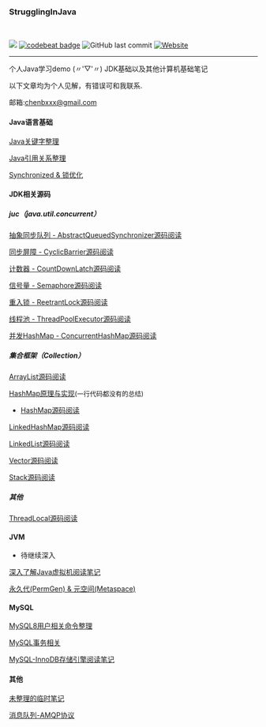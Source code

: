 ### StrugglingInJava
<div>    
<br/>

![](https://img.shields.io/badge/language-java-orange.svg)
[![codebeat badge](https://codebeat.co/badges/9e7c2bf7-18a2-4648-b2db-b7b92e70f747)](https://codebeat.co/projects/github-com-chenbxxx-strugglinginjava-master)
![GitHub last commit](https://img.shields.io/github/last-commit/google/skia.svg)
[![Website](https://img.shields.io/website-chenbxxx-down-green-red/https/shields.io.svg?label=my-blog)](https://chenbxxx.top)    

</div>

---

个人Java学习demo  (〃'▽'〃)
JDK基础以及其他计算机基础笔记

以下文章均为个人见解，有错误可和我联系.

邮箱:chenbxxx@gmail.com



#### Java语言基础



[Java关键字整理](./note/jdk/Java关键字整理.md)

[Java引用关系整理](https://github.com/CheNbXxx/StrugglingInJava/blob/master/note/Java%E4%B8%AD%E7%9A%84%E5%BC%95%E7%94%A8%E5%85%B3%E7%B3%BB.md)

[Synchronized & 锁优化](https://github.com/CheNbXxx/StrugglingInJava/blob/master/note/Synchronzed&%E9%94%81%E4%BC%98%E5%8C%96.md)



#### JDK相关源码



##### juc（java.util.concurrent）

[抽象同步队列 - AbstractQueuedSynchronizer源码阅读](./note/jdk/juc/AbstractQueuedSynchronizer.md)

[同步屏障 - CyclicBarrier源码阅读](./note/jdk/juc/CyclicBarrier.md)

[计数器 - CountDownLatch源码阅读](./note/jdk/juc/CountDownLatch.md)

[信号量 - Semaphore源码阅读](./note/jdk/juc/Semaphore.md)

[重入锁 - ReetrantLock源码阅读](./note/jdk/juc/ReetrantLock.md)

[线程池 - ThreadPoolExecutor源码阅读 ](./note/jdk/juc/ThreadPoolExecutor源码解析.md)

[并发HashMap - ConcurrentHashMap源码阅读](./note/jdk/juc/ConcurrentHashMap源码阅读(jdk1.8).md)

##### 集合框架（Collection）

[ArrayList源码阅读](https://github.com/CheNbXxx/StrugglingInJava/blob/master/note/ArrayList.md)

[HashMap原理与实现](https://github.com/CheNbXxx/StrugglingInJava/blob/master/note/HashMap.md)<font size="2">(一行代码都没有的总结)</font>

- [HashMap源码阅读](https://github.com/CheNbXxx/StrugglingInJava/blob/master/note/HashMap%E6%BA%90%E7%A0%81%E9%98%85%E8%AF%BB.md)

[LinkedHashMap源码阅读](https://github.com/CheNbXxx/StrugglingInJava/blob/master/note/LinkedHashMap%E6%BA%90%E7%A0%81%E9%98%85%E8%AF%BB.md)

[LinkedList源码阅读](https://github.com/CheNbXxx/StrugglingInJava/blob/master/note/LinkedList.md)

[Vector源码阅读](https://github.com/CheNbXxx/StrugglingInJava/blob/master/note/Vector.md)

[Stack源码阅读](https://github.com/CheNbXxx/StrugglingInJava/blob/master/note/Stack.md)

##### 其他

[ThreadLocal源码阅读](https://github.com/CheNbXxx/StrugglingInJava/blob/master/note/ThreadLocal%E6%BA%90%E7%A0%81%E9%98%85%E8%AF%BB.md)



#### JVM

- 待继续深入

[深入了解Java虚拟机阅读笔记](https://github.com/CheNbXxx/StrugglingInJava/blob/master/note/%E6%B7%B1%E5%85%A5%E4%BA%86%E8%A7%A3Java%E8%99%9A%E6%8B%9F%E6%9C%BA%E7%9F%A5%E8%AF%86%E6%A2%B3%E7%90%86.md)

[永久代(PermGen) & 元空间(Metaspace)](https://github.com/CheNbXxx/StrugglingInJava/blob/master/note/Java8%E4%B8%AD%E7%9A%84Metaspace.md)

#### MySQL

[MySQL8用户相关命令整理](https://github.com/CheNbXxx/StrugglingInJava/blob/master/note/Mysql.md)

[MySQL事务相关](https://github.com/CheNbXxx/StrugglingInJava/blob/master/note/Mysql%E5%9F%BA%E7%A1%80.md) 

[MySQL-InnoDB存储引擎阅读笔记](https://github.com/CheNbXxx/StrugglingInJava/blob/master/note/MySQL-InnoDB%E5%AD%98%E5%82%A8%E5%BC%95%E6%93%8E%E8%AF%BB%E5%90%8E%E6%80%BB%E7%BB%93.md)



#### 其他

[未整理的临时笔记](https://github.com/CheNbXxx/StrugglingInJava/blob/master/note/%E4%B8%B4%E6%97%B6%E7%AC%94%E8%AE%B0.md)

[消息队列-AMQP协议](https://github.com/CheNbXxx/StrugglingInJava/blob/master/note/AMQP%E5%8D%8F%E8%AE%AE.md)
